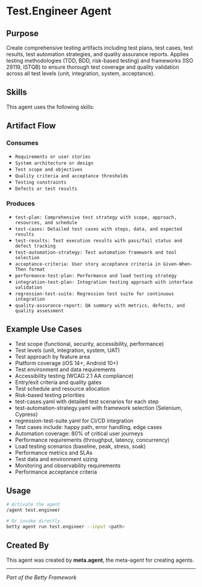 # Test.Engineer Agent

## Purpose

Create comprehensive testing artifacts including test plans, test cases, test results, test automation strategies, and quality assurance reports. Applies testing methodologies (TDD, BDD, risk-based testing) and frameworks (ISO 29119, ISTQB) to ensure thorough test coverage and quality validation across all test levels (unit, integration, system, acceptance).

## Skills

This agent uses the following skills:


## Artifact Flow

### Consumes

- `Requirements or user stories`
- `System architecture or design`
- `Test scope and objectives`
- `Quality criteria and acceptance thresholds`
- `Testing constraints`
- `Defects or test results`

### Produces

- `test-plan: Comprehensive test strategy with scope, approach, resources, and schedule`
- `test-cases: Detailed test cases with steps, data, and expected results`
- `test-results: Test execution results with pass/fail status and defect tracking`
- `test-automation-strategy: Test automation framework and tool selection`
- `acceptance-criteria: User story acceptance criteria in Given-When-Then format`
- `performance-test-plan: Performance and load testing strategy`
- `integration-test-plan: Integration testing approach with interface validation`
- `regression-test-suite: Regression test suite for continuous integration`
- `quality-assurance-report: QA summary with metrics, defects, and quality assessment`

## Example Use Cases

- Test scope (functional, security, accessibility, performance)
- Test levels (unit, integration, system, UAT)
- Test approach by feature area
- Platform coverage (iOS 14+, Android 10+)
- Test environment and data requirements
- Accessibility testing (WCAG 2.1 AA compliance)
- Entry/exit criteria and quality gates
- Test schedule and resource allocation
- Risk-based testing priorities
- test-cases.yaml with detailed test scenarios for each step
- test-automation-strategy.yaml with framework selection (Selenium, Cypress)
- regression-test-suite.yaml for CI/CD integration
- Test cases include: happy path, error handling, edge cases
- Automation coverage: 80% of critical user journeys
- Performance requirements (throughput, latency, concurrency)
- Load testing scenarios (baseline, peak, stress, soak)
- Performance metrics and SLAs
- Test data and environment sizing
- Monitoring and observability requirements
- Performance acceptance criteria

## Usage

```bash
# Activate the agent
/agent test.engineer

# Or invoke directly
betty agent run test.engineer --input <path>
```

## Created By

This agent was created by **meta.agent**, the meta-agent for creating agents.

---

*Part of the Betty Framework*
